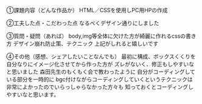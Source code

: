 ①課題内容（どんな作品か）
HTML／CSSを使用しPC用HPの作成

②工夫した点・こだわった点
なるべくデザイン通りにしました

③質問・疑問（あれば）
body,img等全体に欠けた方が綺麗に作れるcssの書き方
デザイン崩れ防止策、テクニック
上記がしれると嬉しいです

④その他（感想、シェアしたいことなんでも）
最初に構成、ボックスくくりを自分なりにイメージ化させてから作った方が
ズレがないく、修正もしやすいなと思いました
森田先生のもくもく会で教わったように
自分がコーディングしている部分を一時的に
bgc付けながらコーディングしていくというテクニックは
非常によかったのでいらっしゃらなかった方々も
知っておくとコーディングしやすいなと思います。